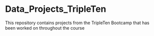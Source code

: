 # Data_Projects_TripleTen
This repository contains projects from the TripleTen Bootcamp that has been worked on throughout the course
